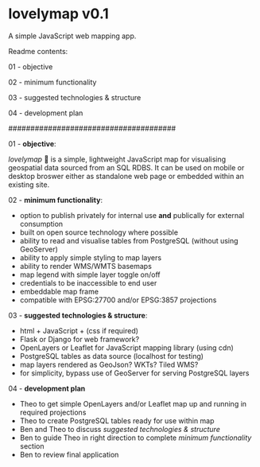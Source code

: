# lovelymap v0.1
A simple JavaScript web mapping app.

Readme contents:

01 - objective

02 - minimum functionality

03 - suggested technologies & structure

04 - development plan

######################################

01 - **objective**:

*lovelymap* 💜 is a simple, lightweight JavaScript map for visualising geospatial data sourced from an SQL RDBS. It can be used on mobile or desktop broswer either as standalone web page or embedded within an existing site.

02 - **minimum functionality**:
* option to publish privately for internal use **and** publically for external consumption
* built on open source technology where possible
* ability to read and visualise tables from PostgreSQL (without using GeoServer)
* ability to apply simple styling to map layers
* ability to render WMS/WMTS basemaps
* map legend with simple layer toggle on/off
* credentials to be inaccessible to end user
* embeddable map frame
* compatible with EPSG:27700 and/or EPSG:3857 projections

03 - **suggested technologies & structure**:
* html + JavaScript + (css if required)
* Flask or Django for web framework?
* OpenLayers or Leaflet for JavaScript mapping library (using cdn)
* PostgreSQL tables as data source (localhost for testing)
* map layers rendered as GeoJson? WKTs? Tiled WMS?
* for simplicity, bypass use of GeoServer for serving PostgreSQL layers

04 - **development plan**
* Theo to get simple OpenLayers and/or Leaflet map up and running in required projections
* Theo to create PostgreSQL tables ready for use within map
* Ben and Theo to discuss *suggested technologies & structure*
* Ben to guide Theo in right direction to complete *minimum functionality* section
* Ben to review final application
